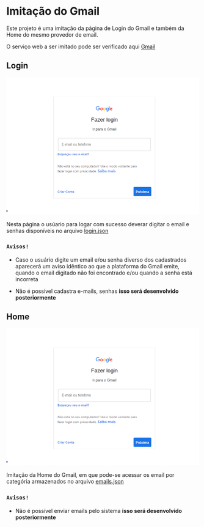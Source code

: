 # Imitação do Gmail

Este projeto é uma imitação da página de Login do Gmail e também da Home do mesmo provedor de email.

O serviço web a ser imitado pode ser verificado aqui [Gmail](https://www.gmail.com)

## Login

![image](./Screenshot_43.png)

 Nesta página o usúario para logar com sucesso deverar digitar o email e senhas disponíveis no arquivo [login.json](./src/database/login.json)

### `Avisos!`

   * Caso o usuário digite um email e/ou senha diverso dos cadastrados aparecerá um aviso idêntico ao que a plataforma do Gmail emite, quando o email digitado não foi encontrado e/ou quando a senha está incorreta

   * Não é possível cadastra e-mails, senhas **isso será desenvolvido posteriormente**

## Home

![image](./Screenshot_43.png)

Imitação da Home do Gmail, em que pode-se acessar os email por categória armazenados no arquivo [emails.json](./src/database/emails.json)

### `Avisos!`

   * Não é possível enviar emails pelo sistema **isso será desenvolvido posteriormente**


